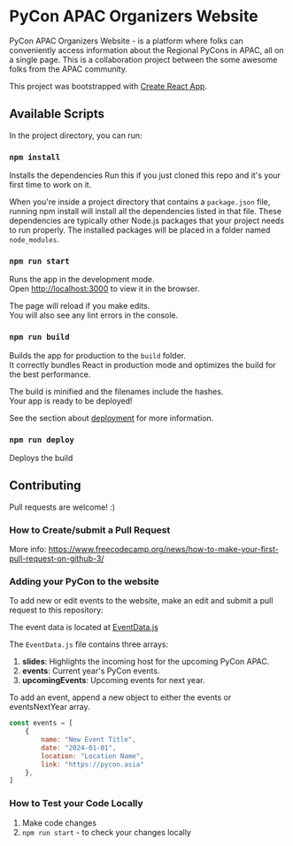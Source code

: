 PyCon APAC Organizers Website
==================
PyCon APAC Organizers Website - is a platform where folks can conveniently access information about the Regional PyCons in APAC, all on a single page. This is a collaboration project between the some awesome folks from the APAC community. 

This project was bootstrapped with [Create React App](https://github.com/facebook/create-react-app).

Available Scripts
-----

In the project directory, you can run:

### `npm install`
Installs the dependencies
Run this if you just cloned this repo and it's your first time to work on it.

When you're inside a project directory that contains a `package.json` file, running npm install will install all the dependencies listed in that file. These dependencies are typically other Node.js packages that your project needs to run properly. The installed packages will be placed in a folder named `node_modules`.

### `npm run start`

Runs the app in the development mode.\
Open [http://localhost:3000](http://localhost:3000) to view it in the browser.

The page will reload if you make edits.\
You will also see any lint errors in the console.

### `npm run build`

Builds the app for production to the `build` folder.\
It correctly bundles React in production mode and optimizes the build for the best performance.

The build is minified and the filenames include the hashes.\
Your app is ready to be deployed!

See the section about [deployment](https://facebook.github.io/create-react-app/docs/deployment) for more information.

### `npm run deploy`

Deploys the build



Contributing
-----

Pull requests are welcome! :)

### How to Create/submit a Pull Request

More info: https://www.freecodecamp.org/news/how-to-make-your-first-pull-request-on-github-3/

### Adding your PyCon to the website

To add new or edit events to the website, make an edit and submit a pull request
to this repository:

The event data is located at [EventData.js](src/views/events/EventData.js)

The `EventData.js` file contains three arrays:

1. **slides**: Highlights the incoming host for the upcoming PyCon APAC.
2. **events**: Current year's PyCon events.
3. **upcomingEvents**: Upcoming events for next year.

To add an event, append a new object to either the events or eventsNextYear array.
```javascript
const events = [
    {
        name: "New Event Title",
        date: "2024-01-01",
        location: "Location Name",
        link: "https://pycon.asia"
    },
]
```


### How to Test your Code Locally

1. Make code changes
2. `npm run start` - to check your changes locally


